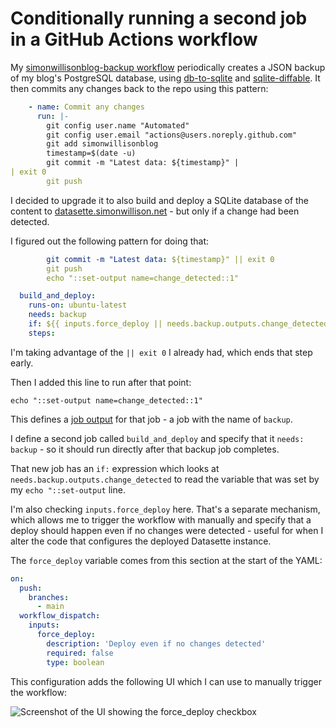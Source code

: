 # Conditionally running a second job in a GitHub Actions workflow

My [simonwillisonblog-backup workflow](https://github.com/simonw/simonwillisonblog-backup/blob/main/.github/workflows/backup.yml) periodically creates a JSON backup of my  blog's PostgreSQL database, using [db-to-sqlite](https://datasette.io/tools/db-to-sqlite) and [sqlite-diffable](https://datasette.io/tools/sqlite-diffable). It then commits any changes back to the repo using this pattern:

```yaml
    - name: Commit any changes
      run: |-
        git config user.name "Automated"
        git config user.email "actions@users.noreply.github.com"
        git add simonwillisonblog
        timestamp=$(date -u)
        git commit -m "Latest data: ${timestamp}" |
| exit 0
        git push
```

I decided to upgrade it to also build and deploy a SQLite database of the content to [datasette.simonwillison.net](https://datasette.simonwillison.net/) - but only if a change had been detected.

I figured out the following pattern for doing that:

```yaml
        git commit -m "Latest data: ${timestamp}" || exit 0
        git push
        echo "::set-output name=change_detected::1"

  build_and_deploy:
    runs-on: ubuntu-latest
    needs: backup
    if: ${{ inputs.force_deploy || needs.backup.outputs.change_detected }}
    steps:
```
I'm taking advantage of the `|| exit 0` I already had, which ends that step early.

Then I added this line to run after that point:

    echo "::set-output name=change_detected::1"

This defines a [job output](https://docs.github.com/en/actions/using-jobs/defining-outputs-for-jobs) for that job - a job with the name of `backup`.

I define a second job called `build_and_deploy` and specify that it `needs: backup` - so it should run directly after that backup job completes.

That new job has an `if:` expression which looks at `needs.backup.outputs.change_detected` to read the variable that was set by my `echo "::set-output` line.

I'm also checking `inputs.force_deploy` here. That's a separate mechanism, which allows me to trigger the workflow with manually and specify that a deploy should happen even if no changes were detected - useful for when I alter the code that configures the deployed Datasette instance.

The `force_deploy` variable comes from this section at the start of the YAML:

```yaml
on:
  push:
    branches:
      - main
  workflow_dispatch:
    inputs:
      force_deploy:
        description: 'Deploy even if no changes detected'
        required: false 
        type: boolean
```

This configuration adds the following UI which I can use to manually trigger the workflow:

![Screenshot of the UI showing the force_deploy checkbox](https://user-images.githubusercontent.com/9599/178353732-77e58ddd-c78c-4032-aeea-cb388bac8ec6.jpg)
